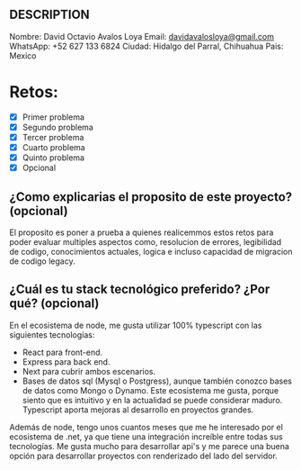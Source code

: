 ## DESCRIPTION

Nombre: David Octavio Avalos Loya
Email: davidavalosloya@gmail.com
WhatsApp: +52 627 133 6824
Ciudad: Hidalgo del Parral, Chihuahua
Pais: Mexico

# Retos:
  - [x] Primer problema
  - [x] Segundo problema
  - [x] Tercer problema
  - [x] Cuarto problema
  - [x] Quinto problema
  - [x] Opcional

## ¿Como explicarias el proposito de este proyecto? (opcional)
El proposito es poner a prueba a quienes realicemmos estos retos para poder evaluar multiples aspectos como, resolucion de errores, legibilidad de codigo, conocimientos actuales, logica e incluso capacidad de migracion de codigo legacy.

## ¿Cuál es tu stack tecnológico preferido? ¿Por qué? (opcional)
En el ecosistema de node, me gusta utilizar 100% typescript con las siguientes tecnologías:
- React para front-end.
- Express para back end.
- Next para cubrir ambos escenarios.
- Bases de datos sql (Mysql o Postgress), aunque también conozco bases de datos como Mongo o Dynamo.
Este ecosistema me gusta, porque siento que es intuitivo y en la actualidad se puede considerar maduro. Typescript aporta mejoras al desarrollo en proyectos grandes.

Además de node, tengo unos cuantos meses que me he interesado por el ecosistema de .net, ya que tiene una integración increíble entre todas sus tecnologías. Me gusta mucho para desarrollar api's y me parece una buena opción para desarrollar proyectos con renderizado del lado del servidor.